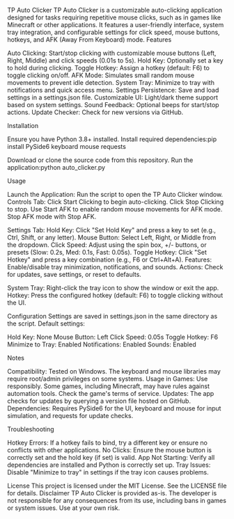 TP Auto Clicker
TP Auto Clicker is a customizable auto-clicking application designed for tasks requiring repetitive mouse clicks, such as in games like Minecraft or other applications. It features a user-friendly interface, system tray integration, and configurable settings for click speed, mouse buttons, hotkeys, and AFK (Away From Keyboard) mode.
Features

Auto Clicking: Start/stop clicking with customizable mouse buttons (Left, Right, Middle) and click speeds (0.01s to 5s).
Hold Key: Optionally set a key to hold during clicking.
Toggle Hotkey: Assign a hotkey (default: F6) to toggle clicking on/off.
AFK Mode: Simulates small random mouse movements to prevent idle detection.
System Tray: Minimize to tray with notifications and quick access menu.
Settings Persistence: Save and load settings in a settings.json file.
Customizable UI: Light/dark theme support based on system settings.
Sound Feedback: Optional beeps for start/stop actions.
Update Checker: Check for new versions via GitHub.

Installation

Ensure you have Python 3.8+ installed.
Install required dependencies:pip install PySide6 keyboard mouse requests


Download or clone the source code from this repository.
Run the application:python auto_clicker.py



Usage

Launch the Application: Run the script to open the TP Auto Clicker window.
Controls Tab:
Click Start Clicking to begin auto-clicking.
Click Stop Clicking to stop.
Use Start AFK to enable random mouse movements for AFK mode.
Stop AFK mode with Stop AFK.


Settings Tab:
Hold Key: Click "Set Hold Key" and press a key to set (e.g., Ctrl, Shift, or any letter).
Mouse Button: Select Left, Right, or Middle from the dropdown.
Click Speed: Adjust using the spin box, +/- buttons, or presets (Slow: 0.2s, Med: 0.1s, Fast: 0.05s).
Toggle Hotkey: Click "Set Hotkey" and press a key combination (e.g., F6 or Ctrl+Alt+A).
Features: Enable/disable tray minimization, notifications, and sounds.
Actions: Check for updates, save settings, or reset to defaults.


System Tray: Right-click the tray icon to show the window or exit the app.
Hotkey: Press the configured hotkey (default: F6) to toggle clicking without the UI.

Configuration
Settings are saved in settings.json in the same directory as the script. Default settings:

Hold Key: None
Mouse Button: Left
Click Speed: 0.05s
Toggle Hotkey: F6
Minimize to Tray: Enabled
Notifications: Enabled
Sounds: Enabled

Notes

Compatibility: Tested on Windows. The keyboard and mouse libraries may require root/admin privileges on some systems.
Usage in Games: Use responsibly. Some games, including Minecraft, may have rules against automation tools. Check the game's terms of service.
Updates: The app checks for updates by querying a version file hosted on GitHub.
Dependencies: Requires PySide6 for the UI, keyboard and mouse for input simulation, and requests for update checks.

Troubleshooting

Hotkey Errors: If a hotkey fails to bind, try a different key or ensure no conflicts with other applications.
No Clicks: Ensure the mouse button is correctly set and the hold key (if set) is valid.
App Not Starting: Verify all dependencies are installed and Python is correctly set up.
Tray Issues: Disable "Minimize to tray" in settings if the tray icon causes problems.

License
This project is licensed under the MIT License. See the LICENSE file for details.
Disclaimer
TP Auto Clicker is provided as-is. The developer is not responsible for any consequences from its use, including bans in games or system issues. Use at your own risk.
